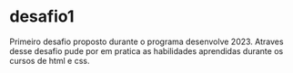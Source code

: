 # desafio1
Primeiro desafio proposto durante o programa desenvolve 2023.
Atraves desse desafio pude por em pratica as habilidades aprendidas durante os cursos de html e css.
